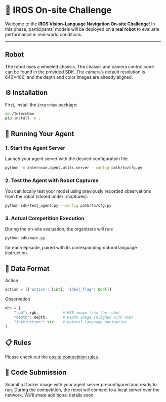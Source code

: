 # 🧭 IROS On-site Challenge

Welcome to the **IROS Vision-Language Navigation On-site Challenge**!
In this phase, participants’ models will be deployed on **a real robot** to evaluate performance in real-world conditions.

---

## Robot
The robot uses a wheeled chassis. The chassis and camera control code can be found in the provided SDK. The camera’s default resolution is 640×480, and the depth and color images are already aligned.

## ⚙️ Installation

First, install the `InternNav` package:

```bash
cd /InternNav
pip install -e .
```

## 🚀 Running Your Agent
### 1. Start the Agent Server
Launch your agent server with the desired configuration file:

```bash
python -m internnav.agent.utils.server --config path/to/cfg.py
```

### 2. Test the Agent with Robot Captures
You can locally test your model using previously recorded observations from the robot (stored under ./captures):

```bash
python sdk/test_agent.py --config path/to/cfg.py
```

### 3. Actual Competition Execution
During the on-site evaluation, the organizers will run:

```bash
python sdk/main.py
```

for each episode, paired with its corresponding natural language instruction.

## 🧩 Data Format
Action
```python
action = [{'action': [int], 'ideal_flag': bool}]
```
Observation
```python
obs = {
    "rgb": rgb,           # RGB image from the robot
    "depth": depth,       # Depth image (aligned with RGB)
    "instruction": str    # Natural language navigation
}
```

## 📋 Rules
Please check out the [onsite competition rules](./onsite_competition_rules_en-US.md) .


## 🚀 Code Submission
Submit a Docker image with your agent server preconfigured and ready to run. During the competition, the robot will connect to a local server over the network. We’ll share additional details soon.
